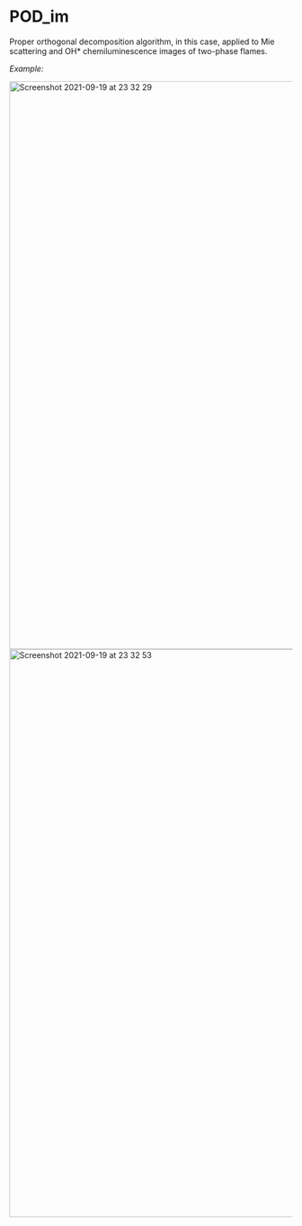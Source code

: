 # POD_im
 Proper orthogonal decomposition algorithm, in this case, applied to Mie scattering and OH* chemiluminescence images of two-phase flames. 

<i>Example:</i>


<img width="1008" alt="Screenshot 2021-09-19 at 23 32 29" src="https://user-images.githubusercontent.com/88498674/133943690-138b9c65-eaeb-431b-a766-2a0670b2d0c1.png">

<img width="1008" alt="Screenshot 2021-09-19 at 23 32 53" src="https://user-images.githubusercontent.com/88498674/133943693-b385a127-3ffb-4c25-885b-0f882495351c.png">
